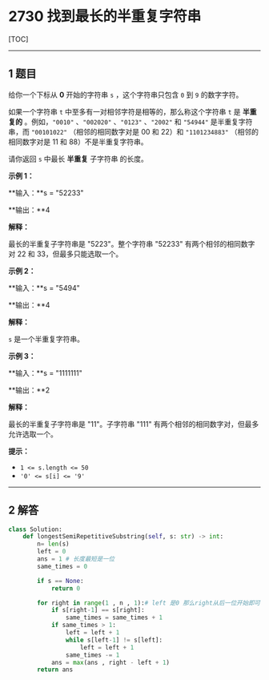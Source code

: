 # 2730 找到最长的半重复字符串

[TOC]

---

## 1 题目

给你一个下标从 **0** 开始的字符串 `s` ，这个字符串只包含 `0` 到 `9` 的数字字符。

如果一个字符串 `t` 中至多有一对相邻字符是相等的，那么称这个字符串 `t` 是 **半重复的** 。例如，`"0010"` 、`"002020"` 、`"0123"` 、`"2002"` 和 `"54944"` 是半重复字符串，而 `"00101022"` （相邻的相同数字对是 00 和 22）和 `"1101234883"` （相邻的相同数字对是 11 和 88）不是半重复字符串。

请你返回 `s` 中最长 **半重复** 子字符串 的长度。



**示例 1：**

**输入：**s = "52233"

**输出：**4

**解释：**

最长的半重复子字符串是 "5223"。整个字符串 "52233" 有两个相邻的相同数字对 22 和 33，但最多只能选取一个。

**示例 2：**

**输入：**s = "5494"

**输出：**4

**解释：**

`s` 是一个半重复字符串。

**示例 3：**

**输入：**s = "1111111"

**输出：**2

**解释：**

最长的半重复子字符串是 "11"。子字符串 "111" 有两个相邻的相同数字对，但最多允许选取一个。



**提示：**

- `1 <= s.length <= 50`
- `'0' <= s[i] <= '9'`



---

## 2 解答

```python
class Solution:
    def longestSemiRepetitiveSubstring(self, s: str) -> int:
        n= len(s)
        left = 0
        ans = 1 # 长度最短是一位
        same_times = 0

        if s == None:
            return 0

        for right in range(1 , n , 1):# left 是0 那么right从后一位开始即可
            if s[right-1] == s[right]:
                same_times = same_times + 1
            if same_times > 1:
                left = left + 1
                while s[left-1] != s[left]:
                    left = left + 1
                same_times -= 1
            ans = max(ans , right - left + 1)
        return ans
```



